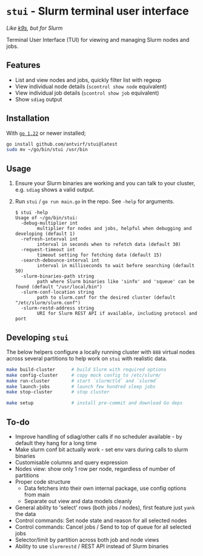 # `stui` - Slurm terminal user interface

*Like [k9s](https://k9scli.io/), but for Slurm*

Terminal User Interface (TUI) for viewing and managing Slurm nodes and jobs.

## Features

- List and view nodes and jobs, quickly filter list with regexp
- View individual node details (`scontrol show node` equivalent)
- View individual job details (`scontrol show job` equivalent)
- Show `sdiag` output

## Installation

With [`go 1.22`](https://go.dev/doc/install) or newer installed;

```bash
go install github.com/antvirf/stui@latest
sudo mv ~/go/bin/stui /usr/bin
```

## Usage

1. Ensure your Slurm binaries are working and you can talk to your cluster, e.g. `sdiag` shows a valid output.

2. Run `stui` / `go run main.go` in the repo. See `-help` for arguments.

    ```
    $ stui -help
    Usage of ~/go/bin/stui:
      -debug-multiplier int
            multiplier for nodes and jobs, helpful when debugging and developing (default 1)
      -refresh-interval int
            interval in seconds when to refetch data (default 30)
      -request-timeout int
            timeout setting for fetching data (default 15)
      -search-debounce-interval int
            interval in milliseconds to wait before searching (default 50)
      -slurm-binaries-path string
            path where Slurm binaries like 'sinfo' and 'squeue' can be found (default "/usr/local/bin")
      -slurm-conf-location string
            path to slurm.conf for the desired cluster (default "/etc/slurm/slurm.conf")
      -slurm-restd-address string
            URI for Slurm REST API if available, including protocol and port
    ```

## Developing `stui`

The below helpers configure a locally running cluster with `888` virtual nodes across several partitions to help work on `stui` with realistic data.

```bash
make build-cluster      # build Slurm with required options
make config-cluster     # copy mock config to /etc/slurm/
make run-cluster        # start `slurmctld` and `slurmd`
make launch-jobs        # launch few hundred sleep jobs
make stop-cluster       # stop cluster

make setup              # install pre-commit and download Go deps
```

## To-do

- Improve handling of sdiag/other calls if no scheduler available - by default they hang for a long time
- Make slurm conf bit actually work - set env vars during calls to slurm binaries
- Customisable columns and query expression
- Nodes view: show only 1 row per node, regardless of number of partitions
- Proper code structure
  - Data fetchers into their own internal package, use config options from main
  - Separate out view and data models cleanly
- General ability to 'select' rows (both jobs / nodes), first feature just `yank` the data
- Control commands: Set node state and reason for all selected nodes
- Control commands: Cancel jobs / Send to top of queue for all selected jobs
- Selector/limit by partition across both job and node views
- Ability to use `slurmrestd` / REST API instead of Slurm binaries
